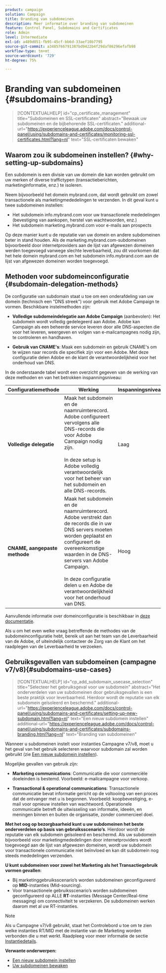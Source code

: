 ```yaml
---
product: campaign
solution: Campaign
title: Branding van subdomeinen
description: Meer informatie over branding van subdomeinen
feature: Control Panel, Subdomains and Certificates
role: Admin
level: Intermediate
exl-id: a489d051-fb95-45cf-bb6d-33aef10b7795
source-git-commit: a3485766791387bd9422b4f29daf86296efafb98
workflow-type: tm+mt
source-wordcount: '729'
ht-degree: 75%

---
```


# Branding van subdomeinen {#subdomains-branding}

>[!CONTEXTUALHELP]
>id="cp_certificate_management"
>title="Subdomeinen en SSL-certificaten"
>abstract="Bewaak uw subdomeinen en de bijbehorende SSL-certificaten."
>additional-url="https://experienceleague.adobe.com/docs/control-panel/using/subdomains-and-certificates/monitoring-ssl-certificates.html?lang=nl" text="SSL-certificaten bewaken"

## Waarom zou ik subdomeinen instellen? {#why-setting-up-subdomains}

Een subdomein is een divisie van uw domein die kan worden gebruikt om uw merken of diverse traffictypen (transactieberichten, marketinginformatie, enz.) te isoleren.

Neem bijvoorbeeld het domein mybrand.com, dat wordt gebruikt om zowel transactionele als marketingmededelingen te verzenden. In dit geval kunt u twee subdomeinen instellen:

* Het subdomein info.mybrand.com voor uw transactionele mededelingen (bevestiging van aankopen, herstel van wachtwoorden, enz.)
* Het subdomein marketing.mybrand.com voor e-mails aan prospects

Op deze manier kunt u de reputatie van uw domein en andere subdomeinen beter in stand houden. Als de marketing.mybrand.com-subdomeinen bijvoorbeeld door internetproviders aan de lijst van afgewezen domeinen werden toegevoegd vanwege slechte leverbaarheid, zou dit voorkomen dat het hele domein mybrand.com en het subdomein info.mybrand.com aan de lijst van afgewezen domeinen worden toegevoegd.

## Methoden voor subdomeinconfiguratie {#subdomain-delegation-methods}

De configuratie van subdomain staat u toe om een onderafdeling van uw domein (technisch een &quot;DNS streek&quot;) voor gebruik met Adobe Campaign te vormen. Beschikbare instelmethoden zijn:

* **Volledige subdomeindelegatie aan Adobe Campaign** (aanbevolen): Het subdomein wordt volledig gedelegeerd aan Adobe. Adobe kan Campaign als een beheerde service leveren door alle DNS-aspecten die voor het leveren, weergeven en volgen van e-mailcampagnes nodig zijn, te controleren en handhaven.

* **Gebruik van CNAME&#39;s**: Maak een subdomein en gebruik CNAME&#39;s om te wijzen naar records die specifiek zijn voor een Adobe. Met deze configuratie delen Adobe en de klant de verantwoordelijkheid voor het onderhoud van DNS.

In de onderstaande tabel wordt een overzicht gegeven van de werking van deze methoden en van het betrokken inspanningsniveau:

| Configuratiemethode | Werking | Inspanningsniveau |
|---|---|---|
| **Volledige delegatie** | Maak het subdomein en de naamruimterecord. Adobe configureert vervolgens alle DNS-records die voor Adobe Campaign nodig zijn.<br/><br/>In deze setup is Adobe volledig verantwoordelijk voor het beheer van het subdomein en alle DNS-records. | Laag |
| **CNAME, aangepaste methode** | Maak het subdomein en de naamruimterecord. Adobe verstrekt dan de records die in uw DNS servers moeten worden geplaatst en configureert de overeenkomstige waarden in de DNS-servers van Adobe Campaign.<br/><br/>In deze configuratie delen u en Adobe de verantwoordelijkheid voor het onderhoud van DNS. | Hoog |

Aanvullende informatie over domeinconfiguratie is beschikbaar in [deze documentatie](https://experienceleague.adobe.com/docs/deliverability-learn/deliverability-best-practice-guide/additional-resources/product-specific-resources/campaign/ac-domain-name-setup.html?lang=nl-NL).

Als u om het even welke vraag betreffende de methodes van de subdomeinconfiguratie hebt, bereik uit aan het team van de Leverbaarheid van de Adobe, of uiteindelijk contacteer de Zorg van de Klant om het raadplegen van de Leverbaarheid te verzoeken.

## Gebruiksgevallen van subdomeinen (campagne v7/v8){#subdomains-use-cases}

>[!CONTEXTUALHELP]
>id="cp_add_subdomain_usecase_selection"
>title="Selecteer het gebruiksgeval voor uw subdomein"
>abstract="Het onderverdelen van uw subdomeinen door gebruiksgevallen is een beste praktijk voor leverbaarheid. Hierdoor wordt de reputatie van elk subdomein geïsoleerd en beschermd."
>additional-url="https://experienceleague.adobe.com/docs/control-panel/using/subdomains-and-certificates/setting-up-new-subdomain.html?lang=nl" text="Een nieuw subdomein instellen"
>additional-url="https://experienceleague.adobe.com/docs/control-panel/using/subdomains-and-certificates/subdomains-branding.html?lang=nl" text="Branding van subdomeinen"

Wanneer u subdomeinen instelt voor instanties Campagne v7/v8, moet u het geval van het gebruik selecteren waarvoor subdomain zal worden gebruikt (zie [Een nieuw subdomein instellen](../../subdomains-certificates/using/setting-up-new-subdomain.md)).

Mogelijke gevallen van gebruik zijn:

* **Marketing communications**: Communicatie die voor commerciële doeleinden is bestemd. Voorbeeld: e-mailcampagne voor verkoop.

* **Transactional &amp; operational communications**: Transactionele communicatie bevat informatie gericht op de voltooiing van een proces dat de ontvanger met u is begonnen. Voorbeeld: koopbevestiging, e-mail voor opnieuw instellen van wachtwoord. Operationele communicatie betreft de uitwisseling van informatie, ideeën, en meningen binnen en buiten de organisatie, zonder commercieel doel.

**Met het oog op bezorgbaarheid kunt u uw subdomeinen het beste onderverdelen op basis van gebruiksscenario’s**. Hierdoor wordt de reputatie van elk subdomein geïsoleerd en beschermd. Als uw subdomein bijvoorbeeld voor marketingmededelingen door internetproviders wordt toegevoegd aan de lijst van afgewezen domeinen, wordt uw subdomein voor transactionele communicatie niet beïnvloed en kan dit subdomein nog steeds mededelingen verzenden.

**U kunt subdomeinen voor zowel het Marketing als het Transactiegebruik vormen gevallen**:

* Bij marketinggebruiksscenario’s worden subdomeinen geconfigureerd op **MID**-instanties (Mid-sourcing).
* Voor transactionele gebruiksscenario’s worden subdomeinen geconfigureerd op ALLE **RT**-instanties (Message Center/Real-time messaging) om connectiviteit te verzekeren. De subdomeinen werken daarom met al uw RT-instanties.

>[!NOTE]
>
>Als u Campagne v7/v8 gebruikt, staat het Controlebord u toe om te zien welke instanties RT/MID met de instantie van de Marketing worden verbonden die u met werkt. Raadpleeg voor meer informatie de sectie [Instantiedetails](../../instances-settings/using/instance-details.md).

**Verwante onderwerpen:**

* [Een nieuw subdomein instellen](../../subdomains-certificates/using/setting-up-new-subdomain.md)
* [Uw subdomeinen bewaken](../../subdomains-certificates/using/monitoring-subdomains.md)
